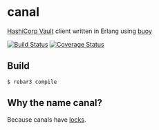 canal
=====

[HashiCorp Vault](https://www.vaultproject.io/) client written in Erlang using [buoy](https://github.com/lpgauth/buoy)

[![Build Status](https://travis-ci.org/rkallos/canal.svg?branch=dev)](https://travis-ci.org/rkallos/canal.svg?branch=dev)
[![Coverage Status](https://coveralls.io/repos/github/rkallos/canal/badge.svg?branch=dev)](https://coveralls.io/github/rkallos/canal?branch=dev)


Build
-----

    $ rebar3 compile


Why the name canal?
-------------------

Because canals have [locks](https://en.wikipedia.org/wiki/Lock_(water_navigation)).
